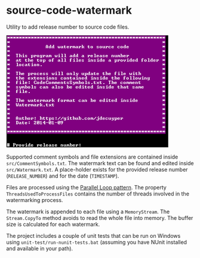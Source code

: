 source-code-watermark
=====================

Utility to add release number to source code files.

![Alt text](/img/AddWatermarkToSourceCode.png "Add watermark to source code")

Supported comment symbols and file extensions are contained inside `src/CommentSymbols.txt`.
The watermark text can be found and edited inside `src/Watermark.txt`. A place-holder exists for the provided release number (`RELEASE_NUMBER`) and for the date (`TIMESTAMP`). 

Files are processed using the [Parallel Loop pattern](http://msdn.microsoft.com/en-us/library/ff963552.aspx). The property `ThreadsUsedToProcessFiles` contains the number of threads involved in the watermarking process.

The watermark is appended to each file using a `MemoryStream`. The `Stream.CopyTo` method avoids to read the whole file into memory. The buffer size is calculated for each watermark.

The project includes a couple of unit tests that can be run on Windows using `unit-test/run-nunit-tests.bat` (assuming you have NUnit installed and available in your path).